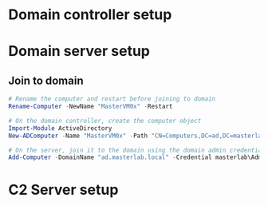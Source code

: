 # Domain controller setup

# Domain server setup
## Join to domain
```powershell
# Rename the computer and restart before joining to domain
Rename-Computer -NewName "MasterVM0x" -Restart
```

```powershell
# On the domain controller, create the computer object
Import-Module ActiveDirectory
New-ADComputer -Name "MasterVM0x" -Path "CN=Computers,DC=ad,DC=masterlab,DC=local" -SAMAccountName "MasterVM0x"
```

```powershell
# On the server, join it to the domain using the domain admin credentials
Add-Computer -DomainName "ad.masterlab.local" -Credential masterlab\Administrator -Restart
```



# C2 Server setup
